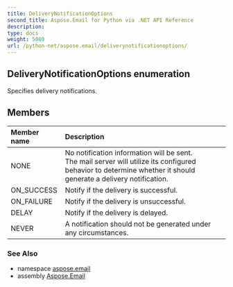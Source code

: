 ```yaml
---
title: DeliveryNotificationOptions
second_title: Aspose.Email for Python via .NET API Reference
description: 
type: docs
weight: 5080
url: /python-net/aspose.email/deliverynotificationoptions/
---
```


## DeliveryNotificationOptions enumeration

Specifies delivery notifications.

## Members
| Member name | Description |
| :- | :- |
|NONE|No notification information will be sent. <br/>            The mail server will utilize its configured behavior to determine whether it should generate a delivery notification.|
|ON_SUCCESS|Notify if the delivery is successful.|
|ON_FAILURE|Notify if the delivery is unsuccessful.|
|DELAY|Notify if the delivery is delayed.|
|NEVER|A notification should not be generated under any circumstances.|

### See Also

* namespace [aspose.email](/email/python-net/aspose.email/)
* assembly [Aspose.Email](/email/python-net/)


